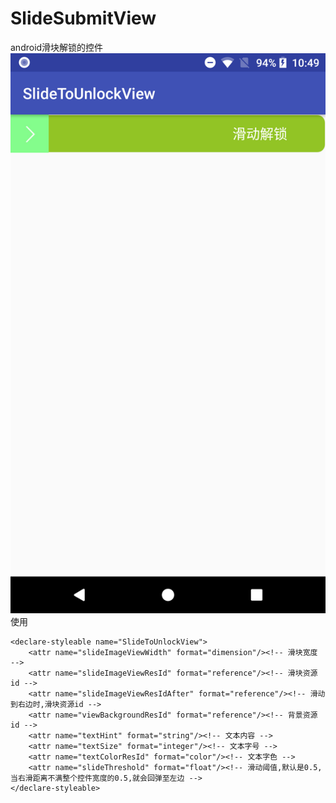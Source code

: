 # SlideSubmitView
android滑块解锁的控件
![image](https://github.com/yangfanCode/SlideSubmitView/blob/master/pic.png)
使用
 <!-- 滑动解锁控件 xml配置属性 -->
    <declare-styleable name="SlideToUnlockView">
        <attr name="slideImageViewWidth" format="dimension"/><!-- 滑块宽度 -->
        <attr name="slideImageViewResId" format="reference"/><!-- 滑块资源id -->
        <attr name="slideImageViewResIdAfter" format="reference"/><!-- 滑动到右边时,滑块资源id -->
        <attr name="viewBackgroundResId" format="reference"/><!-- 背景资源id -->
        <attr name="textHint" format="string"/><!-- 文本内容 -->
        <attr name="textSize" format="integer"/><!-- 文本字号 -->
        <attr name="textColorResId" format="color"/><!-- 文本字色 -->
        <attr name="slideThreshold" format="float"/><!-- 滑动阈值,默认是0.5,当右滑距离不满整个控件宽度的0.5,就会回弹至左边 -->
    </declare-styleable>

